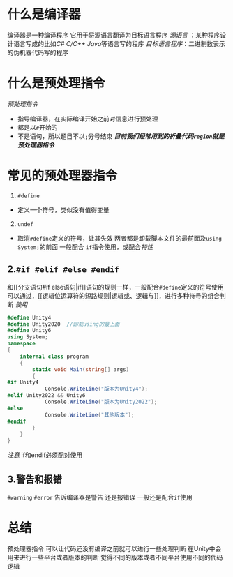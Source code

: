 # 什么是编译器
编译器是一种编译程序
它用于将源语言翻译为目标语言程序
*源语言* ：某种程序设计语言写成的比如*C# C/C++ Java*等语言写的程序
*目标语言程序*：二进制数表示的伪机器代码写的程序

# 什么是预处理指令
*预处理指令* 
- 指导编译器，在实际编译开始之前对信息进行预处理
- 都是以`#`开始的
- 不是语句，所以题目不以`;`分号结束
***目前我们经常用到的折叠代码`region`就是预处理器指令***

# 常见的预处理器指令
1. `#define`
- 定义一个符号，类似没有值得变量
2. `undef`
- 取消`#define`定义的符号，让其失效
两者都是卸载脚本文件的最前面及`using System;`的前面
一般配合 `if`指令使用，或配合*特性*

## 2.`#if #elif #else #endif`
和[[分支语句#if else语句|if]]语句的规则一样，一般配合`#define`定义的符号使用
可以通过，[[逻辑位运算符的短路规则|逻辑或、逻辑与]]，进行多种符号的组合判断
*使用*
```csharp
#define Unity4
#define Unity2020  //卸载using的最上面
#define Unity6
using System;
namespace
{
    internal class program
    {
        static void Main(string[] args)
        {
#if Unity4
			Console.WriteLine("版本为Unity4");
#elif Unity2022 && Unity6
			Console.WriteLine("版本为Unity2022");
#else
			Console.WriteLine("其他版本");
#endif
        }
    }
}
```
*注意* if和endif必须配对使用

## 3.警告和报错
`#warning`   `#error`
告诉编译器是警告 还是报错误
一般还是配合`if`使用

# 总结
预处理器指令
可以让代码还没有编译之前就可以进行一些处理判断
在Unity中会用来进行一些平台或者版本的判断
觉得不同的版本或者不同平台使用不同的代码逻辑